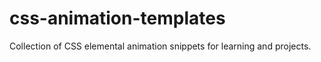 # css-animation-templates
Collection of CSS elemental animation snippets for learning and projects.
